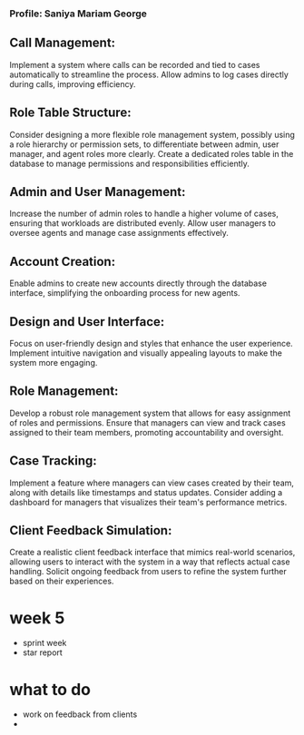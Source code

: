 ### Profile: Saniya Mariam George

## Call Management:
Implement a system where calls can be recorded and tied to cases automatically to streamline the process.
Allow admins to log cases directly during calls, improving efficiency.
## Role Table Structure:
Consider designing a more flexible role management system, possibly using a role hierarchy or permission sets, to differentiate between admin, user manager, and agent roles more clearly.
Create a dedicated roles table in the database to manage permissions and responsibilities efficiently.
## Admin and User Management:
Increase the number of admin roles to handle a higher volume of cases, ensuring that workloads are distributed evenly.
Allow user managers to oversee agents and manage case assignments effectively.
## Account Creation:
Enable admins to create new accounts directly through the database interface, simplifying the onboarding process for new agents.
## Design and User Interface:
Focus on user-friendly design and styles that enhance the user experience.
Implement intuitive navigation and visually appealing layouts to make the system more engaging.
## Role Management:
Develop a robust role management system that allows for easy assignment of roles and permissions.
Ensure that managers can view and track cases assigned to their team members, promoting accountability and oversight.
## Case Tracking:
Implement a feature where managers can view cases created by their team, along with details like timestamps and status updates.
Consider adding a dashboard for managers that visualizes their team's performance metrics.
## Client Feedback Simulation:
Create a realistic client feedback interface that mimics real-world scenarios, allowing users to interact with the system in a way that reflects actual case handling.
Solicit ongoing feedback from users to refine the system further based on their experiences.
 
# week 5
- sprint week
- star report

# what to do 
- work on feedback from clients
- 

